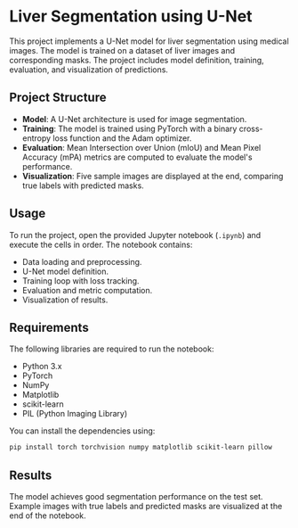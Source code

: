 # Liver Segmentation using U-Net

This project implements a U-Net model for liver segmentation using medical images. The model is trained on a dataset of liver images and corresponding masks. The project includes model definition, training, evaluation, and visualization of predictions.

## Project Structure

- **Model**: A U-Net architecture is used for image segmentation.
- **Training**: The model is trained using PyTorch with a binary cross-entropy loss function and the Adam optimizer.
- **Evaluation**: Mean Intersection over Union (mIoU) and Mean Pixel Accuracy (mPA) metrics are computed to evaluate the model's performance.
- **Visualization**: Five sample images are displayed at the end, comparing true labels with predicted masks.

## Usage

To run the project, open the provided Jupyter notebook (`.ipynb`) and execute the cells in order. The notebook contains:

- Data loading and preprocessing.
- U-Net model definition.
- Training loop with loss tracking.
- Evaluation and metric computation.
- Visualization of results.

## Requirements

The following libraries are required to run the notebook:

- Python 3.x
- PyTorch
- NumPy
- Matplotlib
- scikit-learn
- PIL (Python Imaging Library)

You can install the dependencies using:

```bash
pip install torch torchvision numpy matplotlib scikit-learn pillow

```

## Results

The model achieves good segmentation performance on the test set. Example images with true labels and predicted masks are visualized at the end of the notebook.
